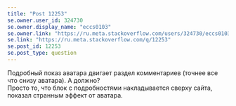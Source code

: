 ```yaml
---
title: "Post 12253"
se.owner.user_id: 324730
se.owner.display_name: "eccs0103"
se.owner.link: "https://ru.meta.stackoverflow.com/users/324730/eccs0103"
se.link: "https://ru.meta.stackoverflow.com/q/12253"
se.post_id: 12253
se.post_type: question
---
```

<p>Подробный показ аватара двигает раздел комментариев (точнее все что снизу аватара). А должно?<br />
Просто то, что блок с подробностями накладывается сверху сайта, показал странным эффект от аватара.</p>
<p><a href="https://i.stack.imgur.com/yLMIC.gif" rel="nofollow noreferrer"><img src="https://i.stack.imgur.com/yLMIC.gif" alt="" /></a></p>
